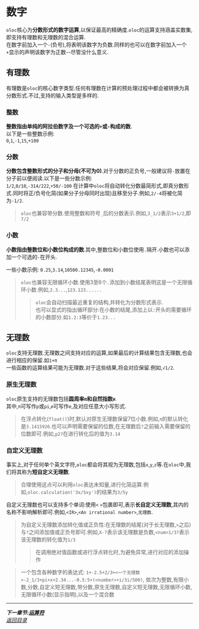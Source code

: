 # 数字  

`oloc`核心为**分数形式的数字运算**,以保证最高的精确度.`oloc`的运算支持涵盖实数集,即支持有理数和无理数的混合运算.  
在数字前加入一个`-`(负号),将表明该数字为负数.同样的也可以在数字前加入一个`+`显示的声明该数字为正数--尽管没什么意义.  

## 有理数  

有理数是`oloc`的核心数字类型.任何有理数在计算的预处理过程中都会被转换为真分数形式.不过,支持的输入类型是多样的.  

### 整数  

**整数指由单纯的阿拉伯数字及一个可选的`+`或`-`构成的数**.  
以下是一些整数示例:  
`0`,`1`,`-1`,`15`,`+100`  

### 分数  

**分数包含整数形式的分子和分母(不可为0)**.对于分数的正负号,一般建议将`-`放置在分子前以便阅读.以下是一些分数示例:  
`1/2`,`0/10`,`-314/222`,`+50/-100`
在计算中`oloc`将自动转化分数最简形式,即真分数形式.同时将正/负号化简(如果分子分母同时出现)且移至分子.例如,`2/-4`将被化简为`-1/2`.  

> `oloc`也兼容带分数.使用整数和符号`_`后的分数表示.例如,`3_1/2`表示`3+1/2`,即`7/2`

### 小数

**小数指由整数位和小数位构成的数**.其中,整数位和小数位使用`.`隔开.小数也可以添加一个可选的`-`在开头.  

一些小数示例:
`0.25`,`3.14`,`10500.12345`,`-0.0001`  

> `oloc`也兼容无限循环小数.使用3至6个`.`添加到小数结尾表明这是一个无限循环小数.例如,`2.3...`,`123.123......`  
>> `oloc`会自动扫描最近重复的结构,并转化为分数形式表示.  
> 也可以显式的指出循环部分:在小数的结尾,添加上以`:`开头的需要循环的小数部分.如`1.2:3`等价于`1.23...`  

## 无理数   

`oloc`支持无理数.无理数之间支持对应的运算,如果最后的计算结果包含无理数,也会进行相应的保留.如`1+π`  
一些函数的运算结果可能为无理数.对于这些结果,将会对应保留.例如,`√1/2`.  

### 原生无理数

`oloc`原生支持的无理数包括**圆周率`π`**和**自然指数`𝑒`**.  
其中,`π`可写作`p`或`pi`,`𝑒`可写作`e`,及对应任意大小写形式.  

> 在浮点转化(`float()`)时,默认对原生无理数保留7位小数.例如,`π`的默认转化是`3.1415926`.也可以声明需要保留的位数,在无理数后`?`之前输入需要保留的位数即可.例如,`p2?`在进行转化后的值为`3.14`  

### 自定义无理数  

事实上,对于任何单个英文字符,`oloc`都会将其视为无理数,包括`x`,`y`,`z`等.在`oloc`中,我们将其称为**短自定义无理数**.  
> 合理使用这点可以利用`oloc`表达未知量,进行化简运算.例如,`oloc.calculation('3x/5xy')`的结果为`3/5y`  

自定义无理数也可以支持多个单词:使用`<` `>`包裹即可,表示**长自定义无理数**,其内的名称不影响解析即可.例如,`<IR>`,`<An irrational number>`,`无理数`.  
> 为自定义无理数添加转化值或正负性:在无理数的结尾(对于长无理数,`>`之后)与`?`之间添加值或正负号即可.例如,`X-?`表示该无理数是负数,`<num>1/3?`表示该无理数的转化值为`1/3`  
> > 在调用绝对值函数或进行浮点转化时,为避免异常,进行对应的添加操作  

> 一个包含各种数字的表达式: `1+-2.5+2/3+<一个无理数>-2_1/3+pi+x+2.34...-0.5:5+(<number>+i/3i/500)`, 依次为整数,有限小数,分数,自定义短无理数,带分数,原生无理数,自定义短无理数,无限循环小数,无限循环小数(显示指明),以及一个混合数  

---  
***下一章节:[运算符](运算符.md)***  
*[返回目录](使用教程目录.md)*  